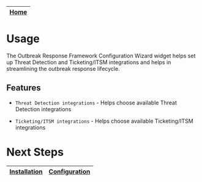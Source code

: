 | [Home](../README.md) |
|--------------------------------------------|

# Usage

The Outbreak Response Framework Configuration Wizard widget helps set up Threat Detection and Ticketing/ITSM integrations and helps in streamlining the outbreak response lifecycle.

## Features

- `Threat Detection integrations` - Helps choose available Threat Detection integrations

- `Ticketing/ITSM integrations` - Helps choose available Ticketing/ITSM integrations


# Next Steps
| [Installation](./setup.md#installation) | [Configuration](./setup.md#configuration) |
| ----------------------------------------- | ------------------------------------------- |
